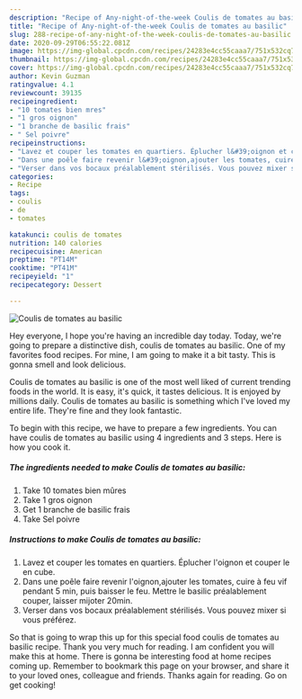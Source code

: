 ```yaml
---
description: "Recipe of Any-night-of-the-week Coulis de tomates au basilic"
title: "Recipe of Any-night-of-the-week Coulis de tomates au basilic"
slug: 288-recipe-of-any-night-of-the-week-coulis-de-tomates-au-basilic
date: 2020-09-29T06:55:22.081Z
image: https://img-global.cpcdn.com/recipes/24283e4cc55caaa7/751x532cq70/coulis-de-tomates-au-basilic-photo-principale-de-la-recette.jpg
thumbnail: https://img-global.cpcdn.com/recipes/24283e4cc55caaa7/751x532cq70/coulis-de-tomates-au-basilic-photo-principale-de-la-recette.jpg
cover: https://img-global.cpcdn.com/recipes/24283e4cc55caaa7/751x532cq70/coulis-de-tomates-au-basilic-photo-principale-de-la-recette.jpg
author: Kevin Guzman
ratingvalue: 4.1
reviewcount: 39135
recipeingredient:
- "10 tomates bien mres"
- "1 gros oignon"
- "1 branche de basilic frais"
- " Sel poivre"
recipeinstructions:
- "Lavez et couper les tomates en quartiers. Éplucher l&#39;oignon et couper le en cube."
- "Dans une poêle faire revenir l&#39;oignon,ajouter les tomates, cuire à feu vif pendant 5 min, puis baisser le feu. Mettre le basilic préalablement couper, laisser mijoter 20min."
- "Verser dans vos bocaux préalablement stérilisés. Vous pouvez mixer si vous préférez."
categories:
- Recipe
tags:
- coulis
- de
- tomates

katakunci: coulis de tomates 
nutrition: 140 calories
recipecuisine: American
preptime: "PT14M"
cooktime: "PT41M"
recipeyield: "1"
recipecategory: Dessert

---
```



![Coulis de tomates au basilic](https://img-global.cpcdn.com/recipes/24283e4cc55caaa7/751x532cq70/coulis-de-tomates-au-basilic-photo-principale-de-la-recette.jpg)

Hey everyone, I hope you're having an incredible day today. Today, we're going to prepare a distinctive dish, coulis de tomates au basilic. One of my favorites food recipes. For mine, I am going to make it a bit tasty. This is gonna smell and look delicious.



Coulis de tomates au basilic is one of the most well liked of current trending foods in the world. It is easy, it's quick, it tastes delicious. It is enjoyed by millions daily. Coulis de tomates au basilic is something which I've loved my entire life. They're fine and they look fantastic.


To begin with this recipe, we have to prepare a few ingredients. You can have coulis de tomates au basilic using 4 ingredients and 3 steps. Here is how you cook it.

<!--inarticleads1-->

##### The ingredients needed to make Coulis de tomates au basilic:

1. Take 10 tomates bien mûres
1. Take 1 gros oignon
1. Get 1 branche de basilic frais
1. Take  Sel poivre




<!--inarticleads2-->

##### Instructions to make Coulis de tomates au basilic:

1. Lavez et couper les tomates en quartiers. Éplucher l&#39;oignon et couper le en cube.
1. Dans une poêle faire revenir l&#39;oignon,ajouter les tomates, cuire à feu vif pendant 5 min, puis baisser le feu. Mettre le basilic préalablement couper, laisser mijoter 20min.
1. Verser dans vos bocaux préalablement stérilisés. Vous pouvez mixer si vous préférez.




So that is going to wrap this up for this special food coulis de tomates au basilic recipe. Thank you very much for reading. I am confident you will make this at home. There is gonna be interesting food at home recipes coming up. Remember to bookmark this page on your browser, and share it to your loved ones, colleague and friends. Thanks again for reading. Go on get cooking!
